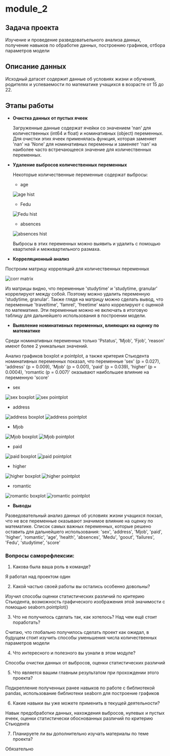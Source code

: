 # module_2
## Задача проекта 
  Изучение и проведение разведоватьельного анализа данных, получение навыков по обработке данных, построению графиков, отбора параметров модели

## Описание данных
  Исходный датасет содержит данные об условиях жизни и обучения, родителях и успеваемости по математике учащихся в возрасте от 15 до 22.
  
## Этапы работы
  - **Очистка данных от пустых ячеек**
    
    Загруженные данные содержат ячейки со значением 'nan' для количественных (int64 и float) и номинативных (object) переменных. 
    Для очистки этих ячеек применялась функция, которая заменяет 'nan' на 'None' для номинативных переменны и заменяет 'nan' на наиболее часто встречающееся значение для   количественных переменных.
  
  - **Удаление выбросов количественных переменных**
    
    Некоторые количественные переменные содержат выбросы:
    
    * age
    
    ![age hist](https://github.com/gzzv/skillfactory_rds/raw/master/screenshots/module_2_age.png/)
    
    * Fedu
    
    ![Fedu hist](https://github.com/gzzv/skillfactory_rds/raw/master/screenshots/module_2_Fedu.png/)
    
    * absences
    
    ![absences hist](https://github.com/gzzv/skillfactory_rds/raw/master/screenshots/module_2_absences.png/)
    
    
    Выбросы в этих переменных можно выявить и удалить с помощью квартилей и межквартильного размаха.
  
  - **Корреляционный анализ**
  
  Построим матрицу корреляций для количественных переменных
  
  ![corr matrix](https://github.com/gzzv/skillfactory_rds/raw/master/screenshots/module_2_corr_matrix.png/)
  
  Из матрицы видно, что переменные 'studytime' и 'studytime, granular' коррелируют между собой. Поэтому можно удалить переменную 'studytime, granular'. Также глядя на матрицу можно сделать вывод, 
  что переменные 'traveltime', 'famrel', 'freetime' мало коррелируют с оценкой по математике. Эти переменные можно не включать в итоговую таблицу для дальнейшего использования в построении модели.  
  
  - **Выявление номинативных переменных, влияющих на оценку по математике**
  
  Среди номинативных переменных только 'Pstatus', 'Mjob', 'Fjob', 'reason' имеют более 2 уникальных значений.
  
  Анализ графиков boxplot и pointplot, а также критерия Стьюдента номинативных переменных показал, что переменные 'sex' (p = 0.027), 'address' (p = 0.009), 'Mjob' (p = 0.001),
'paid' (p = 0.039), 'higher' (p = 0.0004), 'romantic (p = 0.007)' оказывают наибольшее влияние на переменную 'score'

  * sex
  
  ![sex boxplot](https://github.com/gzzv/skillfactory_rds/raw/master/screenshots/module_2_sex.png/)
  ![sex pointplot](https://github.com/gzzv/skillfactory_rds/raw/master/screenshots/module_2_sex_pointplot.png/)
  
  * address
  
  ![address boxplot](https://github.com/gzzv/skillfactory_rds/raw/master/screenshots/module_2_address.png/)
  ![address pointplot](https://github.com/gzzv/skillfactory_rds/raw/master/screenshots/module_2_address_pointplot.png/)
  
  * Mjob
  
  ![Mjob boxplot](https://github.com/gzzv/skillfactory_rds/raw/master/screenshots/module_2_Mjob.png/)
  ![Mjob pointplot](https://github.com/gzzv/skillfactory_rds/raw/master/screenshots/module_2_Mjob_pointplot.png/)
  
  * paid
  
  ![paid boxplot](https://github.com/gzzv/skillfactory_rds/raw/master/screenshots/module_2_paid.png/)
  ![paid pointplot](https://github.com/gzzv/skillfactory_rds/raw/master/screenshots/module_2_paid_pointplot.png/)
  
  * higher
  
  ![higher boxplot](https://github.com/gzzv/skillfactory_rds/raw/master/screenshots/module_2_higherpng/)
  ![higher pointplot](https://github.com/gzzv/skillfactory_rds/raw/master/screenshots/module_2_higher_pointplot.png/)
  
  * romantic
  
  ![romantic boxplot](https://github.com/gzzv/skillfactory_rds/raw/master/screenshots/module_2_romantic.png/)
  ![romantic pointplot](https://github.com/gzzv/skillfactory_rds/raw/master/screenshots/module_2_romantic_pointplot.png/)
  
  - **Выводы**
  
  Разведовательный анализ данных об условиях жизни учащихся покзал, что не все переменные оказывают значимое влияние на оценку по математике. Список самых важных переменных, 
  которые решено оставить для дальнейшего использования: 'sex', 'address', 'Mjob', 'paid', 'higher', 'romantic', 'age', 'health', 'absences', 'Medu', 'goout', 'failures',
 'Fedu', 'studytime', 'score'

### Вопросы саморефлексии:
1. Какова была ваша роль в команде?

  Я работал над проектом один

2. Какой частью своей работы вы остались особенно довольны?

  Изучил способы оценки статистических различий по критерию Стьюдента, возможность графического изображения этой значимости с помощью seaborn.pointplot()

3. Что не получилось сделать так, как хотелось? Над чем ещё стоит поработать?

  Считаю, что глобально получилось сделать проект как ожидал, в будущем стоит изучить способы уменьшения числа количественных параметров модели

4. Что интересного и полезного вы узнали в этом модуле?

  Способы очистки данных от выбросов, оценки статистических различий

5. Что является вашим главным результатом при прохождении этого проекта?

  Подкрепление полученных ранее навыков по работе с библиотекой pandas, использование библиотеки seaborn для построение графиков

6. Какие навыки вы уже можете применить в текущей деятельности?

  Навык предобработки данных, нахождения выбросов, нулевых и пустых ячеек, оценки статистически обоснованных различий по критерию Стьюдента

7. Планируете ли вы дополнительно изучать материалы по теме проекта?

  Обязательно
